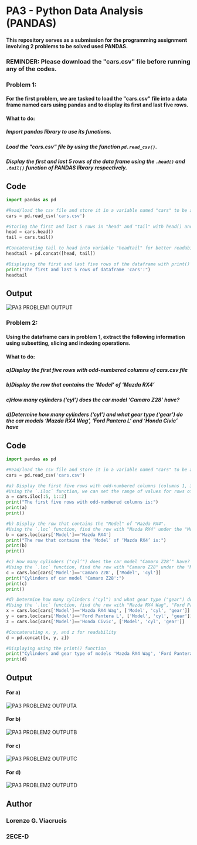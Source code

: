 # PA3 - Python Data Analysis (PANDAS)

#### This repository serves as a submission for the programming assignment involving 2 problems to be solved used PANDAS.

### REMINDER: Please download the "cars.csv" file before running any of the codes.

### Problem 1:
#### For the first problem, we are tasked to load the "cars.csv" file into a data frame named cars using pandas and to display its first and last five rows.

#### What to do:

##### Import pandas library to use its functions.
##### Load the "cars.csv" file by using the function `pd.read_csv()`.
##### Display the first and last 5 rows of the data frame using the `.head()` and `.tail()` function of PANDAS library respectively.

## Code
```python
import pandas as pd

#Read/load the csv file and store it in a variable named "cars" to be able to use its data
cars = pd.read_csv('cars.csv')

#Storing the first and last 5 rows in "head" and "tail" with head() and tail() function respectively
head = cars.head()
tail = cars.tail()

#Concatenating tail to head into variable "headtail" for better readability
headtail = pd.concat([head, tail])

#Displaying the first and last five rows of the dataframe with print() finction
print("The first and last 5 rows of dataframe 'cars':")
headtail
```

## Output
![PA3 PROBLEM1 OUTPUT](https://github.com/user-attachments/assets/53582f4c-0f86-490c-bfb5-7f6699a724b0)


### Problem 2:

#### Using the dataframe cars in problem 1, extract the following information using subsetting, slicing and indexing operations.

#### What to do:

##### a)Display the first five rows with odd-numbered columns of cars.csv file
##### b)Display the row that contains the ‘Model’ of ‘Mazda RX4’
##### c)How many cylinders (‘cyl’) does the car model ‘Camaro Z28’ have?
##### d)Determine how many cylinders (‘cyl’) and what gear type (‘gear’) do the car models ‘Mazda RX4 Wag’, ‘Ford Pantera L’ and ‘Honda Civic’ have

## Code
```python
import pandas as pd

#Read/load the csv file and store it in a variable named "cars" to be able to use its data
cars = pd.read_csv('cars.csv')

#a) Display the first five rows with odd-numbered columns (columns 1, 3, 5, 7…) of cars.
#Using the `.iloc` function, we can set the range of values for rows of 0 to 5 and columns starting from 1 with an increment of 2 
a = cars.iloc[:5, 1::2]
print("The first five rows with odd-numbered columns is:")
print(a)
print()

#b) Display the row that contains the "Model" of "Mazda RX4". 
#Using the `.loc` function, find the row with "Mazda RX4" under the "Model" category and print all its columns
b = cars.loc[cars['Model']=='Mazda RX4']
print("The row that contains the ‘Model’ of ‘Mazda RX4’ is:")
print(b)
print()

#c) How many cylinders ("cyl’") does the car model "Camaro Z28’" have?
#Using the `.loc` function, find the row with "Camaro Z28" under the "Model" category and print only the column of its cylinders "cyl" and for readability also print "Model"
c = cars.loc[cars['Model']=='Camaro Z28', ['Model', 'cyl']]
print("Cylinders of car model 'Camaro Z28':")
print(c)
print()

#d) Determine how many cylinders ("cyl") and what gear type ("gear") do the car models "Mazda RX4 Wag", "Ford Pantera L" and "Honda Civic" have.
#Using the `.loc` function, find the row with "Mazda RX4 Wag", "Ford Pantera ", and "Honda Civic" under the "Model" category and print only the column of its cylinders "cyl", gear type "gear", and for readability "Model"
x = cars.loc[cars['Model']=='Mazda RX4 Wag', ['Model', 'cyl', 'gear']]
y = cars.loc[cars['Model']=='Ford Pantera L', ['Model', 'cyl', 'gear']]
z = cars.loc[cars['Model']=='Honda Civic', ['Model', 'cyl', 'gear']]

#Concatenating x, y, and z for readability
d = pd.concat([x, y, z])

#Displaying using the print() function
print("Cylinders and gear type of models 'Mazda RX4 Wag', 'Ford Pantera L', and 'Honda Civic':")
print(d)
```

## Output
#### For a)
![PA3 PROBLEM2 OUTPUTA](https://github.com/user-attachments/assets/725d940c-cb1a-49f0-96a2-49bce42f6286)

#### For b)
![PA3 PROBLEM2 OUTPUTB](https://github.com/user-attachments/assets/482139eb-a346-4251-b91d-1aabe83f0575)

#### For c)
![PA3 PROBLEM2 OUTPUTC](https://github.com/user-attachments/assets/e949291d-dbca-4ae2-be60-b96b59cb7a7d)

#### For d)
![PA3 PROBLEM2 OUTPUTD](https://github.com/user-attachments/assets/844816c7-3e20-4f8e-9d38-6f0fee2064a0)

## Author
### Lorenzo G. Viacrucis
### 2ECE-D
